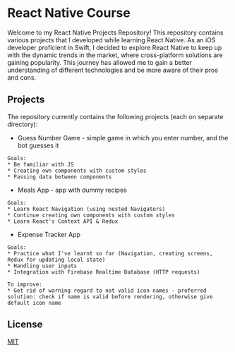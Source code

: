 # React Native Course

Welcome to my React Native Projects Repository! This repository contains various projects that I developed while learning React Native. As an iOS developer proficient in Swift, I decided to explore React Native to keep up with the dynamic trends in the market, where cross-platform solutions are gaining popularity. This journey has allowed me to gain a better understanding of different technologies and be more aware of their pros and cons.

## Projects

The repository currently contains the following projects (each on separate directory):

- Guess Number Game - simple game in which you enter number, and the bot guesses it

```
Goals:
* Be familiar with JS
* Creating own components with custom styles
* Passing data between components
```

- Meals App - app with dummy recipes

```
Goals:
* Learn React Navigation (using nested Navigators)
* Continue creating own components with custom styles
* Learn React's Context API & Redux
```

- Expense Tracker App

```
Goals:
* Practice what I've learnt so far (Navigation, creating screens, Redux for updating local state)
* Handling user inputs
* Integration with Firebase Realtime Database (HTTP requests)
```

```
To improve:
* Get rid of warning regard to not valid icon names - preferred solution: check if name is valid before rendering, otherwise give default icon name
```

## License

[MIT](https://choosealicense.com/licenses/mit/)
